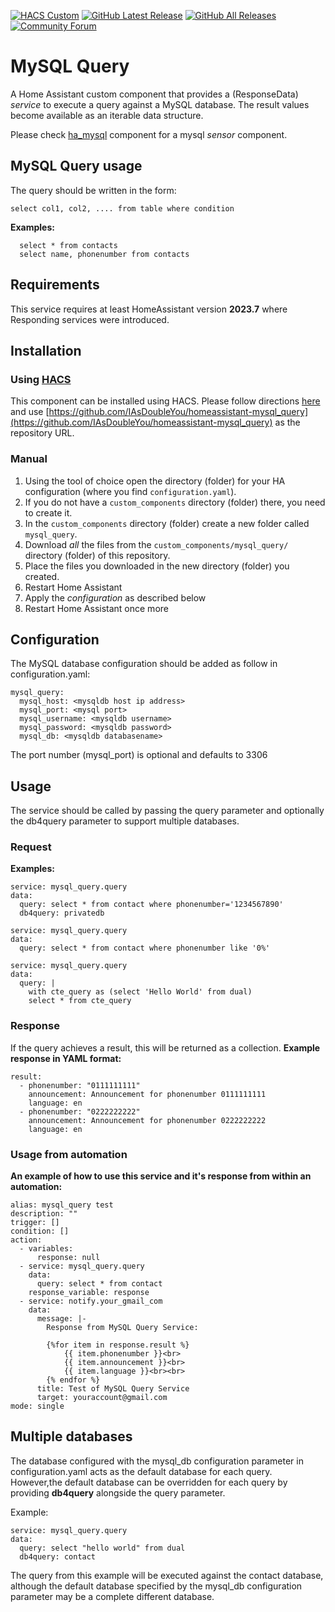 [![HACS Custom][hacs_shield]][hacs]
[![GitHub Latest Release][releases_shield]][latest_release]
[![GitHub All Releases][downloads_total_shield]][releases]
[![Community Forum][community_forum_shield]][community_forum]

[hacs_shield]: https://img.shields.io/badge/HACS-Custom-41BDF5.svg?style=for-the-badge
[hacs]: https://github.com/hacs/integration

[latest_release]: https://github.com/IAsDoubleYou/homeassistant-mysql_query/releases/latest
[releases_shield]: https://img.shields.io/github/release/IAsDoubleYou/homeassistant-mysql_query.svg?style=for-the-badge

[releases]: https://github.com/IAsDoubleYou/homeassistant-mysql_query/releases/
[downloads_total_shield]: https://img.shields.io/github/downloads/IAsDoubleYou/homeassistant-mysql_query/total?style=for-the-badge

[community_forum_shield]: https://img.shields.io/static/v1.svg?label=%20&message=Forum&style=for-the-badge&color=41bdf5&logo=HomeAssistant&logoColor=white
[community_forum]: https://community.home-assistant.io/t/mysql-query/734346

# MySQL Query
A Home Assistant custom component that provides a (ResponseData) *service* to execute a query against a MySQL database. The result values become available as an iterable data structure.

Please check [ha_mysql](https://github.com/IAsDoubleYou/ha_mysql) component for a mysql *sensor* component.

## MySQL Query usage
The query should be written in the form:
```text
select col1, col2, .... from table where condition
```

<b>Examples:</b><br>
```text
  select * from contacts
  select name, phonenumber from contacts
```
## Requirements
This service requires at least HomeAssistant version <b>2023.7</b> where Responding services were introduced. 

## Installation

### Using [HACS](https://hacs.xyz/)
This component can be installed using HACS. Please follow directions [here](https://hacs.xyz/docs/faq/custom_repositories/) and use [https://github.com/IAsDoubleYou/homeassistant-mysql_query](https://github.com/IAsDoubleYou/homeassistant-mysql_query) as the repository URL.

### Manual

1. Using the tool of choice open the directory (folder) for your HA configuration (where you find `configuration.yaml`).
2. If you do not have a `custom_components` directory (folder) there, you need to create it.
3. In the `custom_components` directory (folder) create a new folder called `mysql_query`.
4. Download _all_ the files from the `custom_components/mysql_query/` directory (folder) of this repository.
5. Place the files you downloaded in the new directory (folder) you created.
6. Restart Home Assistant
7. Apply the <i>configuration</i> as described below
8. Restart Home Assistant once more

## Configuration
The MySQL database configuration should be added as follow in configuration.yaml:
```text
mysql_query:
  mysql_host: <mysqldb host ip address>
  mysql_port: <mysql port>
  mysql_username: <mysqldb username>
  mysql_password: <mysqldb password>
  mysql_db: <mysqldb databasename>
```
The port number (mysql_port) is optional and defaults to 3306
## Usage
The service should be called by passing the query parameter and optionally the db4query parameter to support multiple databases.

### Request
<b>Examples:</b><br>
```text
service: mysql_query.query
data:
  query: select * from contact where phonenumber='1234567890'
  db4query: privatedb

service: mysql_query.query
data:
  query: select * from contact where phonenumber like '0%'

service: mysql_query.query
data:
  query: |
    with cte_query as (select 'Hello World' from dual)
    select * from cte_query
```

### Response
If the query achieves a result, this will be returned as a collection.
<b>Example response in YAML format:</b><br>
```text
result:
  - phonenumber: "0111111111"
    announcement: Announcement for phonenumber 0111111111
    language: en
  - phonenumber: "0222222222"
    announcement: Announcement for phonenumber 0222222222
    language: en
```

### Usage from automation
<b>An example of how to use this service and it's response from within an automation:</b><br>
```text
alias: mysql_query test
description: ""
trigger: []
condition: []
action:
  - variables:
      response: null
  - service: mysql_query.query
    data:
      query: select * from contact
    response_variable: response
  - service: notify.your_gmail_com
    data:
      message: |-
        Response from MySQL Query Service:

        {%for item in response.result %}
            {{ item.phonenumber }}<br>
            {{ item.announcement }}<br>
            {{ item.language }}<br><br>
        {% endfor %}
      title: Test of MySQL Query Service
      target: youraccount@gmail.com
mode: single
```
## Multiple databases
The database configured with the mysql_db configuration parameter in configuration.yaml acts as the default database for each query.
However,the default database can be overridden for each query by providing <b>db4query</b> alongside the query parameter.

Example:
```text
service: mysql_query.query
data:
  query: select "hello world" from dual
  db4query: contact
```
The query from this example will be executed against the contact database, although the default database specified by the mysql_db configuration parameter may be a complete different database.


